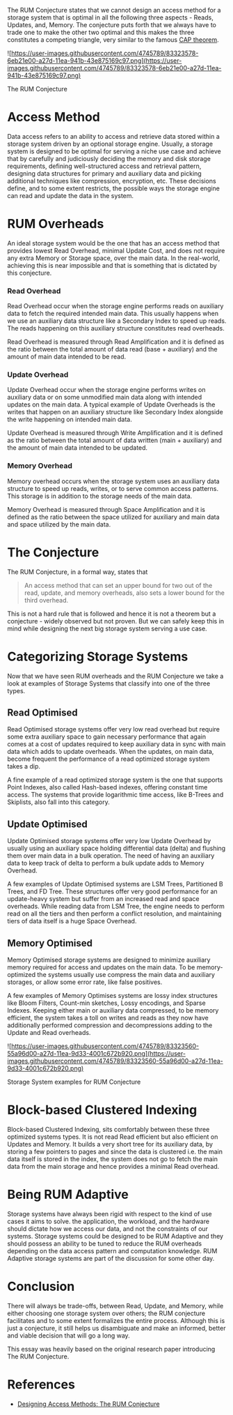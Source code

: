 The RUM Conjecture states that we cannot design an access method for a storage system that is optimal in all the following three aspects - Reads, Updates, and, Memory. The conjecture puts forth that we always have to trade one to make the other two optimal and this makes the three constitutes a competing triangle, very similar to the famous [CAP theorem](https://en.wikipedia.org/wiki/CAP_theorem).

![https://user-images.githubusercontent.com/4745789/83323578-6eb21e00-a27d-11ea-941b-43e875169c97.png](https://user-images.githubusercontent.com/4745789/83323578-6eb21e00-a27d-11ea-941b-43e875169c97.png)

The RUM Conjecture

# Access Method

Data access refers to an ability to access and retrieve data stored within a storage system driven by an optional storage engine. Usually, a storage system is designed to be optimal for serving a niche use case and achieve that by carefully and judiciously deciding the memory and disk storage requirements, defining well-structured access and retrieval pattern, designing data structures for primary and auxiliary data and picking additional techniques like compression, encryption, etc. These decisions define, and to some extent restricts, the possible ways the storage engine can read and update the data in the system.

# RUM Overheads

An ideal storage system would be the one that has an access method that provides lowest Read Overhead, minimal Update Cost, and does not require any extra Memory or Storage space, over the main data. In the real-world, achieving this is near impossible and that is something that is dictated by this conjecture.

### Read Overhead

Read Overhead occur when the storage engine performs reads on auxiliary data to fetch the required intended main data. This usually happens when we use an auxiliary data structure like a Secondary Index to speed up reads. The reads happening on this auxiliary structure constitutes read overheads.

Read Overhead is measured through Read Amplification and it is defined as the ratio between the total amount of data read (base + auxiliary) and the amount of main data intended to be read.

### Update Overhead

Update Overhead occur when the storage engine performs writes on auxiliary data or on some unmodified main data along with intended updates on the main data. A typical example of Update Overheads is the writes that happen on an auxiliary structure like Secondary Index alongside the write happening on intended main data. 

Update Overhead is measured through Write Amplification and it is defined as the ratio between the total amount of data written (main + auxiliary) and the amount of main data intended to be updated.

### Memory Overhead

Memory overhead occurs when the storage system uses an auxiliary data structure to speed up reads, writes, or to serve common access patterns. This storage is in addition to the storage needs of the main data.

Memory Overhead is measured through Space Amplification and it is defined as the ratio between the space utilized for auxiliary and main data and space utilized by the main data. 

# The Conjecture

The RUM Conjecture, in a formal way, states that

> An access method that can set an upper bound for two out of the read, update, and memory overheads, also sets a lower bound for the third overhead.

This is not a hard rule that is followed and hence it is not a theorem but a conjecture - widely observed but not proven. But we can safely keep this in mind while designing the next big storage system serving a use case.

# Categorizing Storage Systems

Now that we have seen RUM overheads and the RUM Conjecture we take a look at examples of Storage Systems that classify into one of the three types.

## Read Optimised

Read Optimised storage systems offer very low read overhead but require some extra auxiliary space to gain necessary performance that again comes at a cost of updates required to keep auxiliary data in sync with main data which adds to update overheads. When the updates, on main data, become frequent the performance of a read optimized storage system takes a dip.

A fine example of a read optimized storage system is the one that supports Point Indexes, also called Hash-based indexes, offering constant time access. The systems that provide logarithmic time access, like B-Trees and Skiplists, also fall into this category.

## Update Optimised

Update Optimised storage systems offer very low Update Overhead by usually using an auxiliary space holding differential data (delta) and flushing them over main data in a bulk operation. The need of having an auxiliary data to keep track of delta to perform a bulk update adds to Memory Overhead.

A few examples of Update Optimised systems are LSM Trees, Partitioned B Trees, and FD Tree. These structures offer very good performance for an update-heavy system but suffer from an increased read and space overheads. While reading data from LSM Tree, the engine needs to perform read on all the tiers and then perform a conflict resolution, and maintaining tiers of data itself is a huge Space Overhead.

## Memory Optimised

Memory Optimised storage systems are designed to minimize auxiliary memory required for access and updates on the main data. To be memory-optimized the systems usually use compress the main data and auxiliary storages, or allow some error rate, like false positives.

A few examples of Memory Optimises systems are lossy index structures like Bloom Filters, Count-min sketches, Lossy encodings, and Sparse Indexes. Keeping either main or auxiliary data compressed, to be memory efficient, the system takes a toll on writes and reads as they now have additionally performed compression and decompressions adding to the Update and Read overheads.

![https://user-images.githubusercontent.com/4745789/83323560-55a96d00-a27d-11ea-9d33-4001c672b920.png](https://user-images.githubusercontent.com/4745789/83323560-55a96d00-a27d-11ea-9d33-4001c672b920.png)

Storage System examples for RUM Conjecture

# Block-based Clustered Indexing

Block-based Clustered Indexing, sits comfortably between these three optimized systems types. It is not read Read efficient but also efficient on Updates and Memory. It builds a very short tree for its auxiliary data, by storing a few pointers to pages and since the data is clustered i.e. the main data itself is stored in the index,  the system does not go to fetch the main data from the main storage and hence provides a minimal Read overhead.

# Being RUM Adaptive

Storage systems have always been rigid with respect to the kind of use cases it aims to solve. the application, the workload, and the hardware should dictate how we access our data, and not the constraints of our systems. Storage systems could be designed to be RUM Adaptive and they should possess an ability to be tuned to reduce the RUM overheads depending on the data access pattern and computation knowledge. RUM Adaptive storage systems are part of the discussion for some other day.

# Conclusion

There will always be trade-offs, between Read, Update, and Memory, while either choosing one storage system over others; the RUM conjecture facilitates and to some extent formalizes the entire process. Although this is just a conjecture, it still helps us disambiguate and make an informed, better and viable decision that will go a long way.

This essay was heavily based on the original research paper introducing The RUM Conjecture.

# References

- [Designing Access Methods: The RUM Conjecture](https://stratos.seas.harvard.edu/files/stratos/files/rum.pdf)
